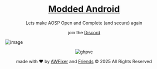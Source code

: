 [Discord]: https://inv.wtf/moddedandroid
[AWFixer]: https://theautist.me
[Friends]: https://awfixer.com

<h1 align="center"><a href="https://modded-android.dev"> Modded Android </a></h1>

<p align="center"> Lets make AOSP Open and Complete (and secure) again </p>

<p align="center"> join the <a href="https://inv.wtf/moddedandroid"> Discord </a></p>

![image](https://joyofandroid.com/wp-content/uploads/2022/12/add-Picture-Widgets-On-Android-Home-Screen.jpg)

<div align="center">

![ghpvc](https://komarev.com/ghpvc/?username=modded-android)

made with ❤️ by [AWFixer] and [Friends] ©️ 2025 All Rights Reserved

</div>
